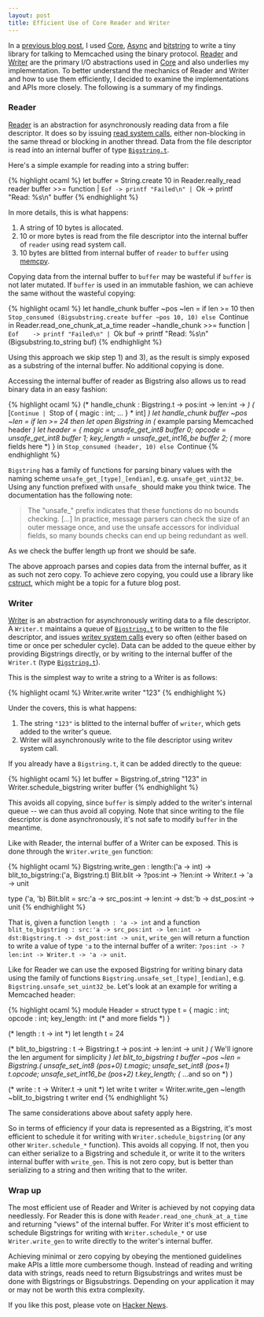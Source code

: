 ```yaml
---
layout: post
title: Efficient Use of Core Reader and Writer
---
```


In a [previous blog post](/2014/09/17/improved-ocaml-memcached-client-with-core-and-async/), I used [Core](https://realworldocaml.org/v1/en/html/concurrent-programming-with-async.html), [Async](https://realworldocaml.org/v1/en/html/concurrent-programming-with-async.html) and [bitstring](code.google.com/p/bitstring/) to write a tiny library for talking to Memcached using the binary protocol. [Reader](https://ocaml.janestreet.com/ocaml-core/latest/doc/async/#Std.Reader) and [Writer](https://ocaml.janestreet.com/ocaml-core/latest/doc/async/#Std.Writer) are the primary I/O abstractions used in [Core](https://ocaml.janestreet.com/ocaml-core/latest/doc/) and also underlies my implementation. To better understand the mechanics of Reader and Writer and how to use them efficiently, I decided to examine the implementations and APIs more closely. The following is a summary of my findings.

### Reader

[Reader](https://ocaml.janestreet.com/ocaml-core/latest/doc/async/#Std.Reader) is an abstraction for asynchronously reading data from a file descriptor. It does so by issuing [read system calls](http://linux.die.net/man/2/read), either non-blocking in the same thread or blocking in another thread. Data from the file descriptor is read into an internal buffer of type [`Bigstring.t`](https://ocaml.janestreet.com/ocaml-core/latest/doc/core/#Bigstring).

Here's a simple example for reading into a string buffer:

{% highlight ocaml %}
let buffer = String.create 10 in
Reader.really_read reader buffer >>= function
| `Eof -> printf "Failed\n"
| `Ok  -> printf "Read: %s\n" buffer
{% endhighlight %}

In more details, this is what happens:

1. A string of 10 bytes is allocated.
2. 10 or more bytes is read from the file descriptor into the internal buffer of `reader` using read system call.
3. 10 bytes are blitted from internal buffer of `reader` to `buffer` using [memcpy](http://linux.die.net/man/3/memcpy).

Copying data from the internal buffer to `buffer` may be wasteful if `buffer` is not later mutated. If `buffer` is used in an immutable fashion, we can achieve the same without the wasteful copying:

{% highlight ocaml %}
let handle_chunk buffer ~pos ~len =
  if len >= 10 then
    `Stop_consumed (Bigsubstring.create buffer ~pos 10, 10)
  else
    `Continue
in
Reader.read_one_chunk_at_a_time reader ~handle_chunk >>= function 
| `Eof    -> printf "Failed\n"
| `Ok buf -> printf "Read: %s\n" (Bigsubstring.to_string buf) 
{% endhighlight %}

Using this approach we skip step 1) and 3), as the result is simply exposed as a substring of the internal buffer. No additional copying is done.

Accessing the internal buffer of reader as Bigstring also allows us to read binary data in an easy fashion:

{% highlight ocaml %}
(* handle_chunk : Bigstring.t -> pos:int -> len:int ->                *)
(*                  [`Continue | `Stop of { magic : int; ... } * int] *)
let handle_chunk buffer ~pos ~len =
  if len >= 24 then
    let open Bigstring in
    (* example parsing Memcached header *)
    let header = {
      magic       = unsafe_get_int8     buffer 0;
      opcode      = unsafe_get_int8     buffer 1;
      key_length  = unsafe_get_int16_be buffer 2;
      (* more fields here *)
    } in
    `Stop_consumed (header, 10)
  else
    `Continue
{% endhighlight %}

`Bigstring` has a family of functions for parsing binary values with the naming scheme `unsafe_get_[type]_[endian]`, e.g. `unsafe_get_uint32_be`. Using any function prefixed with `unsafe_` should make you think twice. The documentation has the following note:

> The "unsafe_" prefix indicates that these functions do no bounds checking. [...] In practice, message parsers can check the size of an outer message once, and use the unsafe accessors for individual fields, so many bounds checks can end up being redundant as well.

As we check the buffer length up front we should be safe.

The above approach parses and copies data from the internal buffer, as it as such not zero copy. To achieve zero copying, you could use a library like [cstruct](https://github.com/mirage/ocaml-cstruct), which might be a topic for a future blog post.

### Writer

[Writer](https://ocaml.janestreet.com/ocaml-core/latest/doc/async/#Std.Writer) is an abstraction for asynchronously writing data to a file descriptor. A `Writer.t` maintains a queue of [`Bigstring.t`](https://ocaml.janestreet.com/ocaml-core/latest/doc/core/#Bigstring) to be written to the file descriptor, and issues [writev system calls](http://linux.die.net/man/2/writev) every so often (either based on time or once per scheduler cycle). Data can be added to the queue either by providing Bigstrings directly, or by writing to the internal buffer of the `Writer.t` (type [`Bigstring.t`](https://ocaml.janestreet.com/ocaml-core/latest/doc/core/#Bigstring)).

This is the simplest way to write a string to a Writer is as follows:

{% highlight ocaml %}
Writer.write writer "123"
{% endhighlight %}

Under the covers, this is what happens:

1. The string `"123"` is blitted to the internal buffer of `writer`, which gets added to the writer's queue.
2. Writer will asynchronously write to the file descriptor using writev system call.

If you already have a `Bigstring.t`, it can be added directly to the queue:

{% highlight ocaml %}
let buffer = Bigstring.of_string "123" in
Writer.schedule_bigstring writer buffer
{% endhighlight %}

This avoids all copying, since `buffer` is simply added to the writer's internal queue -- we can thus avoid all copying. Note that since writing to the file descriptor is done asynchronously, it's not safe to modify `buffer` in the meantime.

Like with Reader, the internal buffer of a Writer can be exposed. This is done through the `Writer.write_gen` function:

{% highlight ocaml %}
Bigstring.write_gen : length:('a -> int) ->
                      blit_to_bigstring:('a, Bigstring.t) Blit.blit ->
                      ?pos:int -> ?len:int -> Writer.t -> 'a -> unit

type ('a, 'b) Blit.blit = src:'a -> src_pos:int -> len:int ->
                            dst:'b -> dst_pos:int -> unit
{% endhighlight %}

That is, given a function `length : 'a -> int` and a function `blit_to_bigstring : src:'a -> src_pos:int -> len:int -> dst:Bigstring.t -> dst_post:int -> unit`, `write_gen` will return a function to write a value of type `'a` to the internal buffer of a writer: `?pos:int -> ?len:int -> Writer.t -> 'a -> unit`.

Like for Reader we can use the exposed Bigstring for writing binary data using the family of functions `Bigstring.unsafe_set_[type]_[endian]`, e.g. `Bigstring.unsafe_set_uint32_be`. Let's look at an example for writing a Memcached header:

{% highlight ocaml %}
module Header = struct
  type t = { magic : int; opcode : int; key_length: int (* and more fields *) }

  (* length : t -> int *)
  let length t = 24

  (* blit_to_bigstring : t -> Bigstring.t -> pos:int -> len:int -> unit *)
  (* We'll ignore the len argument for simplicity                       *)
  let blit_to_bigstring t buffer ~pos ~len =
    Bigstring.(
      unsafe_set_int8     (pos+0) t.magic;
      unsafe_set_int8     (pos+1) t.opcode;
      unsafe_set_int16_be (pos+2) t.key_length;
      (* ...and so on *)
    )

  (* write : t -> Writer.t -> unit *)
  let write t writer = Writer.write_gen ~length ~blit_to_bigstring t writer
end
{% endhighlight %}

The same considerations above about safety apply here.

So in terms of efficiency if your data is represented as a Bigstring, it's most efficient to schedule it for writing with `Writer.schedule_bigstring` (or any other `Writer.schedule_*` function). This avoids all copying. If not, then you can either serialize to a Bigstring and schedule it, or write it to the writers internal buffer with `write_gen`. This is not zero copy, but is better than serializing to a string and then writing that to the writer.

### Wrap up

The most efficient use of Reader and Writer is achieved by not copying data needlessly. For Reader this is done with `Reader.read_one_chunk_at_a_time` and returning "views" of the internal buffer. For Writer it's most efficient to schedule Bigstrings for writing with `Writer.schedule_*` or use `Writer.write_gen` to write directly to the writer's internal buffer.

Achieving minimal or zero copying by obeying the mentioned guidelines make APIs a little more cumbersome though. Instead of reading and writing data with strings, reads need to return Bigsubstrings and writes must be done with Bigstrings or Bigsubstrings. Depending on your application it may or may not be worth this extra complexity.

If you like this post, please vote on [Hacker News](https://news.ycombinator.com/item?id=8420071).
